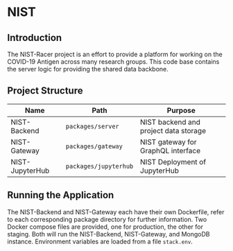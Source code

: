 # NIST

## Introduction

The NIST-Racer project is an effort to provide a platform for working on the COVID-19 Antigen across many research groups. This code base contains the server logic for providing the shared data backbone.

## Project Structure

| Name            | Path                  | Purpose                               |
| --------------- | --------------------- | ------------------------------------- |
| NIST-Backend    | `packages/server`     | NIST backend and project data storage |
| NIST-Gateway    | `packages/gateway`    | NIST gateway for GraphQL interface    |
| NIST-JupyterHub | `packages/jupyterhub` | NIST Deployment of JupyterHub

## Running the Application

The NIST-Backend and NIST-Gateway each have their own Dockerfile, refer to each corresponding package directory for further information. Two Docker compose files are provided, one for production, the other for staging. Both will run the NIST-Backend, NIST-Gateway, and MongoDB instance. Environment variables are loaded from a file `stack.env`.
